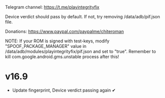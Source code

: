 Telegram channel:
https://t.me/playintegrityfix

Device verdict should pass by default.
If not, try removing /data/adb/pif.json file.

Donations:
https://www.paypal.com/paypalme/chiteroman

NOTE: If your ROM is signed with test-keys, modify "SPOOF_PACKAGE_MANAGER" value in /data/adb/modules/playintegrityfix/pif.json and set to "true".
Remember to kill com.google.android.gms.unstable process after this!

# v16.9

- Update fingerprint, Device verdict passing again ✔
